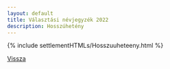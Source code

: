 ```yaml
---
layout: default
title: Választási névjegyzék 2022
description: Hosszúhetény
---
```


{% include settlementHTMLs/Hosszuuheteeny.html %}

[Vissza](../)
